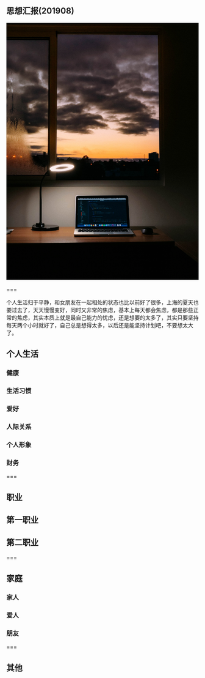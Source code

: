 

## 思想汇报(201908)

![dream_coding](/image/2019/201908.jpg)

===

个人生活归于平静，和女朋友在一起相处的状态也比以前好了很多，上海的夏天也要过去了，天天慢慢变好，同时又非常的焦虑，基本上每天都会焦虑，都是那些正常的焦虑，其实本质上就是最自己能力的忧虑，还是想要的太多了，其实只要坚持每天两个小时就好了，自己总是想得太多，以后还是能坚持计划吧，不要想太大了。



## 个人生活



### 健康

### 生活习惯

### 爱好

### 人际关系

### 个人形象

### 财务


===
## 职业

## 第一职业

## 第二职业


===
## 家庭

### 家人

### 爱人

### 朋友


===
## 其他

